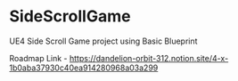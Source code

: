 # SideScrollGame
 UE4 Side Scroll Game project using Basic Blueprint

Roadmap Link - https://dandelion-orbit-312.notion.site/4-x-1b0aba37930c40ea914280968a03a299
